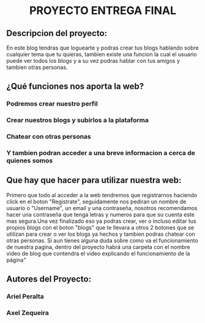 
<h1 align="center"> PROYECTO ENTREGA FINAL </h1>
<h2> Descripcion del proyecto: </h2>
<p>En este blog tendras que loguearte y podras crear tus blogs hablando sobre cualquier tema que tu quieras, tambien existe una funcion la cual el usuario puede ver todos los blogs y a su vez podras hablar con tus amigos y tambien otras personas.

<h2>¿Qué funciones nos aporta la web? </h2>
<h3>Podremos crear nuestro perfil</h3>
<h3>Crear nuestros blogs y subirlos a la plataforma</h3>
<h3>Chatear con otras personas</h3>
<h3>Y tambien podran acceder a una breve informacion a cerca de quienes somos</h3>

<h2>Que hay que hacer para utilizar nuestra web: </h2>
<p>Primero que todo al acceder a la web tendremos que registrarnos haciendo click en el boton "Registrate", seguidamente nos pediran un nombre de usuario o "Username", un email y una contraseña, nosotros recomendamos hacer una contraseña que tenga letras y numeros para que su cuenta este mas segura.Una vez finalizado eso ya podras crear, ver o incluso editar tus propios blogs con el boton "blogs" que te llevara a otros 2 botones que se utilizan para crear o ver los blogs ya hechos y tambien podras chatear con otras personas. Si aun tienes alguna duda sobre como va el funcionamiento de nuestra pagina, dentro del proyecto habrá una carpeta con el nombre video de blog que contendra el video explicando el funcionamiento de la página"</p> 

<h2>Autores del Proyecto: </h2>
<h3>Ariel Peralta </h3>
<h3>Axel Zequeira </h3>
